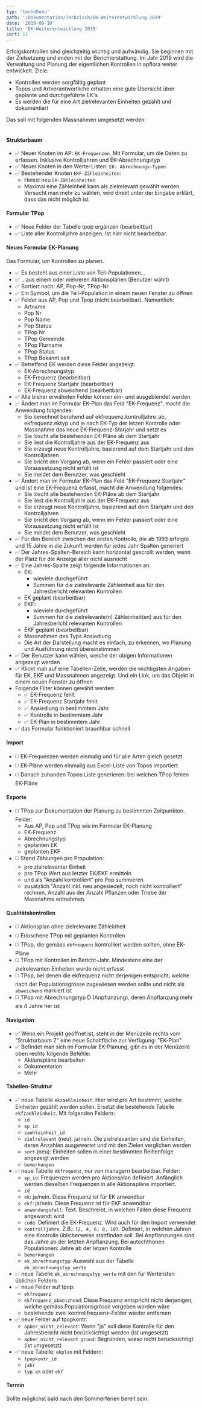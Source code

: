 ```yaml
---
typ: 'technDoku'
path: '/Dokumentation/Technisch/EK-Weiterentwicklung-2019'
date: '2019-09-10'
title: 'EK-Weiterentwicklung 2019'
sort: 11
---
```


Erfolgskontrollen sind gleichzeitig wichtig und aufwändig. Sie beginnen mit der Zielsetzung und enden mit der Berichterstattung. Im Jahr 2019 wird die Verwaltung und Planung der eigentlichen Kontrollen in apflora weiter entwickelt. Ziele:
- Kontrollen werden sorgfältig geplant
- Topos und Artverantwortliche erhalten eine gute Übersicht über geplante und durchgeführte EK's
- Es werden die für eine Art zielrelevanten Einheiten gezählt und dokumentiert

Das soll mit folgenden Massnahmen umgesetzt werden:<br/><br/>

#### Strukturbaum
- :white_check_mark: Neuer Knoten im AP: `EK-Frequenzen`. Mit Formular, um die Daten zu erfassen. Inklusive Kontrolljahren und EK-Abrechnungstyp
- :white_check_mark: Neuer Knoten in den Werte-Listen: `EK: Abrechnungs-Typen`
- :white_check_mark: Bestehender Knoten `EKF-Zähleinheiten`:
  - Heisst neu `EK-Zähleinheiten`
  - Maximal eine Zähleinheit kann als zielrelevant gewählt werden. Versucht man mehr zu wählen, wird direkt unter der Eingabe erklärt, dass das nicht möglich ist 

#### Formular TPop
- :white_check_mark: Neue Felder der Tabelle tpop ergänzen (bearbeitbar)
- :white_check_mark: Liste aller Kontrolljahre anzeigen. Ist hier nicht bearbeitbar.

#### Neues Formular EK-Planung
Das Formular, um Kontrollen zu planen.
- :white_check_mark: Es besteht aus einer Liste von Teil-Populationen...
- :white_check_mark: ...aus einem oder mehreren Aktionsplänen (Benutzer wählt)
- :white_check_mark: Sortiert nach: AP, Pop-Nr, TPop-Nr
- :white_check_mark: Ein Symbol, um die Teil-Population in einem neuen Fenster zu öffnen
- :white_check_mark: Felder aus AP, Pop und Tpop (nicht bearbeitbar). Namentlich:
  - Artname
  - Pop Nr
  - Pop Name
  - Pop Status
  - TPop Nr
  - TPop Gemeinde
  - TPop Flurname
  - TPop Status
  - TPop Bekannt seit
- :white_check_mark: Betreffend EK werden diese Felder angezeigt:
  - EK-Abrechnungstyp
  - EK-Frequenz (bearbeitbar)
  - EK-Frequenz Startjahr (bearbeitbar)
  - EK-Frequenz abweichend (bearbeitbar)
- :white_check_mark: Alle bisher erwähnten Felder können ein- und ausgeblendet werden
- :white_check_mark: Ändert man im Formular EK-Plan das Feld "EK-Frequenz", macht die Anwendung folgendes:
  - Sie berechnet beruhend auf ekfrequenz.kontrolljahre_ab, ekfrequenz.ektyp und je nach EK-Typ der letzen Kontrolle oder Massnahme das neue EK-Frequenz-Starjahr und setzt es
  - Sie löscht alle bestehenden EK-Pläne ab dem Startjahr
  - Sie liest die Kontrolljahre aus der EK-Frequenz aus
  - Sie erzeugt neue Kontrolljahre, basierend auf dem Startjahr und den Kontrolljahren
  - Sie bricht den Vorgang ab, wenn ein Fehler passiert oder eine Voraussetzung nicht erfüllt ist
  - Sie meldet dem Benutzer, was geschieht
- :white_check_mark: Ändert man im Formular EK-Plan das Feld "EK-Frequenz Startjahr" und ist eine EK-Frequenz erfasst, macht die Anwendung folgendes:
  - Sie löscht alle bestehenden EK-Pläne ab dem Startjahr
  - Sie liest die Kontrolljahre aus der EK-Frequenz aus
  - Sie erzeugt neue Kontrolljahre, basierend auf dem Startjahr und den Kontrolljahren
  - Sie bricht den Vorgang ab, wenn ein Fehler passiert oder eine Voraussetzung nicht erfüllt ist
  - Sie meldet dem Benutzer, was geschieht
- :white_check_mark: Für den Bereich zwischen der ersten Kontrolle, die ab 1993 erfolgte und 15 Jahre in die Zukunft werden für jedes Jahr Spalten generiert
- :white_check_mark: Der Jahres-Spalten-Bereich kann horizontal gescrollt werden, wenn der Platz für die Anzeige aller nicht ausreicht
- :white_check_mark: Eine Jahres-Spalte zeigt folgende Informationen an:
  - EK:
    - wieviele durchgeführt
    - Summen für die zielrelevante Zähleinheit aus für den Jahresbericht relevanten Kontrollen
  - EK geplant (bearbeitbar)
  - EKF: 
    - wieviele durchgeführt
    - Summen für die zielrelevante(n) Zähleinheit(en) aus für den Jahresbericht relevanten Kontrollen
  - EKF geplant (bearbeitbar)
  - Massnahmen des Typs Ansiedlung
  - Die Art der Darstellung macht es einfach, zu erkennen, wo Planung und Ausführung nicht übereinstimmen
- :white_check_mark: Der Benutzer kann wählen, welche der obigen Informationen angezeigt werden
- :white_check_mark: Klickt man auf eine Tabellen-Zelle, werden die wichtigsten Angaben für EK, EKF und Massnahmen angezeigt. Und ein Link, um das Objekt in einem neuen Fenster zu öffnen
- Folgende Filter können gewählt werden:
  - :white_check_mark: EK-Frequenz fehlt
  - :white_check_mark: EK-Frequenz Startjahr fehlt
  - :white_check_mark: Ansiedlung in bestimmtem Jahr
  - :white_check_mark: Kontrolle in bestimmtem Jahr
  - :white_check_mark: EK-Plan in bestimmtem Jahr
- :white_check_mark: das Formular funktioniert brauchbar schnell

#### Import
- :white_medium_square: EK-Frequenzen werden einmalig und für alle Arten gleich gesetzt
- :white_medium_square: EK-Pläne werden einmalig aus Excel-Liste von Topos importiert
- :white_medium_square: Danach zuhanden Topos Liste generieren: bei welchen TPop fehlen EK-Pläne

#### Exporte
- :white_medium_square: TPop zur Dokumentation der Planung zu bestimmten Zeitpunkten. Felder:
  - Aus AP, Pop und TPop wie im Formular EK-Planung
  - EK-Frequenz
  - Abrechnungstyp
  - geplanten EK
  - geplanten EKF
- :white_medium_square: Stand Zählungen pro Propulation:
  - pro zielrelevanter Einheit
  - pro TPop Wert aus letzter EK/EKF ermitteln
  - und als "Anzahl kontrolliert" pro Pop summieren
  - zusätzlich "Anzahl inkl. neu angesiedelt, noch nicht kontrolliert" rechnen. Anzahl aus der Anzahl Pflanzen oder Triebe der Massnahme entnehmen.

#### Qualitätskontrollen
- :white_medium_square: Aktionsplan ohne zielrelevante Zähleinheit
- :white_medium_square: Erloschene TPop mit geplanten Kontrollen
- :white_medium_square: TPop, die gemäss `ekfrequenz` kontrolliert werden sollten, ohne EK-Pläne
- :white_medium_square: TPop mit Kontrollen im Bericht-Jahr. Mindestens eine der zielrelevanten Einheiten wurde nicht erfasst
- :white_medium_square: TPop, bei denen die ekfrequenz nicht derjenigen entspricht, welche nach der Populationsgrösse zugewiesen werden sollte und nicht als `abweichend` markiert ist
- :white_medium_square: TPop mit Abrechnungstyp D (Anpflanzung), deren Anpflanzung mehr als 4 Jahre her ist

#### Navigation
- :white_check_mark: Wenn ein Projekt geöffnet ist, steht in der Menüzeile rechts vom "Strukturbaum 2" eine neue Schaltfläche zur Verfügung: "EK-Plan"
- :white_check_mark: Befindet man sich im Formular EK-Planung, gibt es in der Menüzeile oben rechts folgende Befehle:
  - Aktionspläne bearbeiten
  - Dokumentation
  - Mehr

#### Tabellen-Struktur
- :white_check_mark: neue Tabelle `ekzaehleinheit`. Hier wird pro Art bestimmt, welche Einheiten gezählt werden sollen. Ersetzt die bestehende Tabelle `ekfzaehleinheit`. Mit folgenden Feldern:
  - `id`
  - `ap_id`
  - `zaehleinheit_id`
  - `zielrelevant` (neu): ja/nein. Die zielrelevanten sind die Einheiten, deren Anzahlen ausgewertet und mit den Zielen verglichen werden
  - `sort` (neu): Einheiten sollen in einer bestimmten Reihenfolge angezeigt werden
  - `bemerkungen`
- :white_check_mark: neue Tabelle `ekfrequenz`, nur von managern bearbeitbar. Felder:
  - `ap_id`: Frequenzen werden pro Aktionsplan definiert. Anfänglich werden dieselben Frequenzen in alle Aktionspläne importiert.
  - `id`
  - `ek`: ja/nein. Diese Frequenz ist für EK anwendbar
  - `ekf`: ja/nein. Diese Frequenz ist für EKF anwendbar
  - `anwendungsfall`: Text. Beschreibt, in welchen Fällen diese Frequenz angewandt wird
  - `code`: Definiert die EK-Frequenz. Wird auch für den Import verwendet
  - `kontrolljahre`. Z.B.: `[2, 4, 6, 8, 10]`. Definiert, in welchen Jahren eine Kontrolle üblicherweise stattfinden soll. Bei Anpflanzungen sind das Jahre ab der letzten Anpflanzung. Bei autochthonen Populationen: Jahre ab der letzen Kontrolle
  - `bemerkungen`
  - `ek_abrechnungstyp`: Auswahl aus der Tabelle `ek_abrechnungstyp_werte`
- :white_check_mark: neue Tabelle `ek_abrechnungstyp_werte` mit den für Wertelisten üblichen Feldern
- :white_check_mark: neue Felder auf tpop:
  - `ekfrequenz`
  - `ekfrequenz_abweichend`: Diese Frequenz entspricht nicht derjenigen, welche gemäss Populationsgrösse vergeben worden wäre
  - bestehende zwei kontrollfrequenz-Felder wieder entfernen
- :white_check_mark: neue Felder auf tpopkontr:
  - `apber_nicht_relevant`: Wenn "ja" soll diese Kontrolle für den Jahresbericht nicht berücksichtigt werden (ist umgesetzt)
  - `apber_nicht_relevant_grund`: Begründen, wieso nicht berücksichtigt (ist umgesetzt)
- :white_check_mark: neue Tabelle: `ekplan` mit Feldern:
  - `tpopkontr_id`
  - `jahr`
  - `typ`: `ek` oder `ekf`

#### Termin
Sollte möglichst bald nach den Sommerferien bereit sein.

